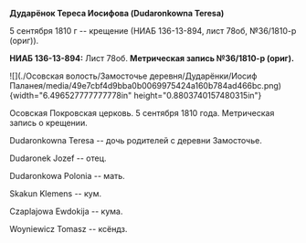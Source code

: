 **Дударёнок Тереса Иосифова (Dudaronkowna Teresa)**

5 сентября 1810 г -- крещение (НИАБ 136-13-894, лист 78об, №36/1810-р
(ориг)).

**НИАБ 136-13-894:** Лист 78об. **Метрическая запись №36/1810-р
(ориг).**

![](./Осовская волость/Замосточье деревня/Дударёнки/Иосиф Паланея/media/49e7cbf4d9bba0b0069975424a160b784ad466bc.png){width="6.496527777777778in"
height="0.8803740157480315in"}

Осовская Покровская церковь. 5 сентября 1810 года. Метрическая запись о
крещении.

Dudaronkowna Teresa -- дочь родителей с деревни Замосточье.

Dudaronek Jozef -- отец.

Dudaronkowa Polonia -- мать.

Skakun Klemens -- кум.

Czaplajowa Ewdokija -- кума.

Woyniewicz Tomasz -- ксёндз.
